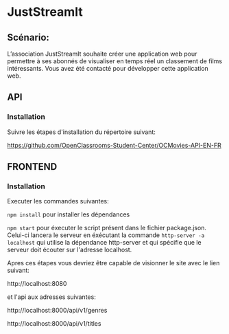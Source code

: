 # JustStreamIt

## Scénario:
L’association JustStreamIt souhaite créer une application web pour permettre à ses abonnés de visualiser en temps réel un classement de films intéressants. Vous avez été contacté pour développer cette application web.

##  API
### Installation

Suivre les étapes d'installation du répertoire suivant:

https://github.com/OpenClassrooms-Student-Center/OCMovies-API-EN-FR

## FRONTEND
### Installation

Executer les commandes suivantes:

`npm install` pour installer les dépendances

`npm start` pour éxecuter le script présent dans le fichier package.json. Celui-ci lancera le serveur en éxécutant la commande 
`http-server -a localhost` qui utilise la dépendance http-server et qui spécifie que le serveur doit écouter sur l'adresse localhost.

Apres ces étapes vous devriez être capable de visionner le site avec le lien suivant:

http://localhost:8080

et l'api aux adresses suivantes: 

http://localhost:8000/api/v1/genres

http://localhost:8000/api/v1/titles
